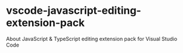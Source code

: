 # vscode-javascript-editing-extension-pack
About JavaScript &amp; TypeScript editing extension pack for Visual Studio Code

